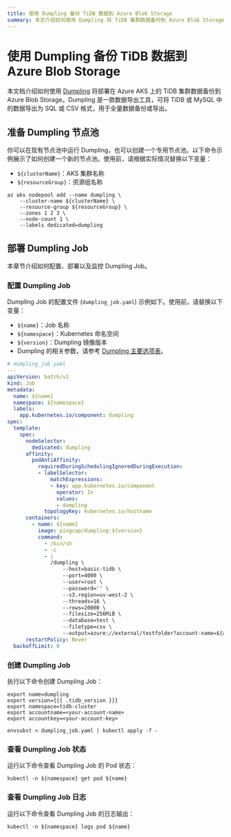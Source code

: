 ```yaml
---
title: 使用 Dumpling 备份 TiDB 数据到 Azure Blob Storage
summary: 本文介绍如何使用 Dumpling 将 TiDB 集群数据备份到 Azure Blob Storage。
---
```


# 使用 Dumpling 备份 TiDB 数据到 Azure Blob Storage

本文档介绍如何使用 [Dumpling](https://docs.pingcap.com/zh/tidb/stable/dumpling-overview/) 将部署在 Azure AKS 上的 TiDB 集群数据备份到 Azure Blob Storage。Dumpling 是一款数据导出工具，可将 TiDB 或 MySQL 中的数据导出为 SQL 或 CSV 格式，用于全量数据备份或导出。

## 准备 Dumpling 节点池

你可以在现有节点池中运行 Dumpling，也可以创建一个专用节点池。以下命令示例展示了如何创建一个新的节点池。使用前，请根据实际情况替换以下变量：

- `${clusterName}`：AKS 集群名称
- `${resourceGroup}`：资源组名称

```shell
az aks nodepool add --name dumpling \
    --cluster-name ${clusterName} \
    --resource-group ${resourceGroup} \
    --zones 1 2 3 \
    --node-count 1 \
    --labels dedicated=dumpling
```

## 部署 Dumpling Job

本章节介绍如何配置、部署以及监控 Dumpling Job。

### 配置 Dumpling Job

Dumpling Job 的配置文件 (`dumpling_job.yaml`) 示例如下。使用前，请替换以下变量：

- `${name}`：Job 名称
- `${namespace}`：Kubernetes 命名空间
- `${version}`：Dumpling 镜像版本
- Dumpling 的相关参数，请参考 [Dumpling 主要选项表](https://docs.pingcap.com/zh/tidb/stable/dumpling-overview/#dumpling-主要选项表)。

```yaml
# dumpling_job.yaml
---
apiVersion: batch/v1
kind: Job
metadata:
  name: ${name}
  namespace: ${namespace}
  labels:
    app.kubernetes.io/component: dumpling
spec:
  template:
    spec:
      nodeSelector:
        dedicated: dumpling
      affinity:
        podAntiAffinity:
          requiredDuringSchedulingIgnoredDuringExecution:
          - labelSelector:
              matchExpressions:
              - key: app.kubernetes.io/component
                operator: In
                values:
                - dumpling
            topologyKey: kubernetes.io/hostname
      containers:
        - name: ${name}
          image: pingcap/dumpling:${version}
          command:
            - /bin/sh
            - -c
            - |
              /dumpling \
                  --host=basic-tidb \
                  --port=4000 \
                  --user=root \
                  --password='' \
                  --s3.region=us-west-2 \
                  --threads=16 \
                  --rows=20000 \
                  --filesize=256MiB \
                  --database=test \
                  --filetype=csv \
                  --output=azure://external/testfolder?account-name=${accountname}&account-key=${accountkey}
      restartPolicy: Never
  backoffLimit: 0
```

### 创建 Dumpling Job

执行以下命令创建 Dumpling Job：

```shell
export name=dumpling
export version={{{ .tidb_version }}}
export namespace=tidb-cluster
export accountname=<your-account-name>
export accountkey=<your-account-key>

envsubst < dumpling_job.yaml | kubectl apply -f -
```

### 查看 Dumpling Job 状态

运行以下命令查看 Dumpling Job 的 Pod 状态：

```shell
kubectl -n ${namespace} get pod ${name}
```

### 查看 Dumpling Job 日志

运行以下命令查看 Dumpling Job 的日志输出：

```shell
kubectl -n ${namespace} logs pod ${name}
```
